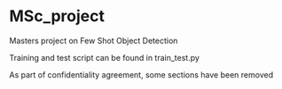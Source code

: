 # MSc_project
Masters project on Few Shot Object Detection 

Training and test script can be found in train_test.py 

As part of confidentiality agreement, some sections have been removed 
